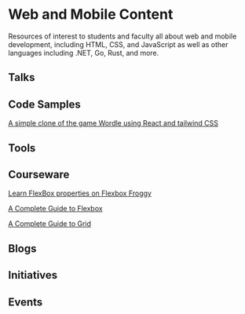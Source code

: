 # Web and Mobile Content

Resources of interest to students and faculty all about web and mobile development, including HTML, CSS, and JavaScript as well as other languages including .NET, Go, Rust, and more.

## Talks

## Code Samples
[A simple clone of the game Wordle using React and tailwind CSS](https://github.com/MahmoudFettal/wordle)

## Tools

## Courseware
[Learn FlexBox properties on Flexbox Froggy](https://flexboxfroggy.com/)

[A Complete Guide to Flexbox](https://css-tricks.com/snippets/css/a-guide-to-flexbox/)

[A Complete Guide to Grid](https://css-tricks.com/snippets/css/complete-guide-grid/)

## Blogs

## Initiatives

## Events
